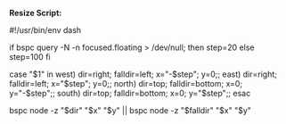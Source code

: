**Resize Script:**

#!/usr/bin/env dash

if bspc query -N -n focused.floating > /dev/null; then
    step=20
else
    step=100
fi

case "$1" in
    west) dir=right; falldir=left; x="-$step"; y=0;;
    east) dir=right; falldir=left; x="$step"; y=0;;
    north) dir=top; falldir=bottom; x=0; y="-$step";;
    south) dir=top; falldir=bottom; x=0; y="$step";;
esac

bspc node -z "$dir" "$x" "$y" || bspc node -z "$falldir" "$x" "$y"

